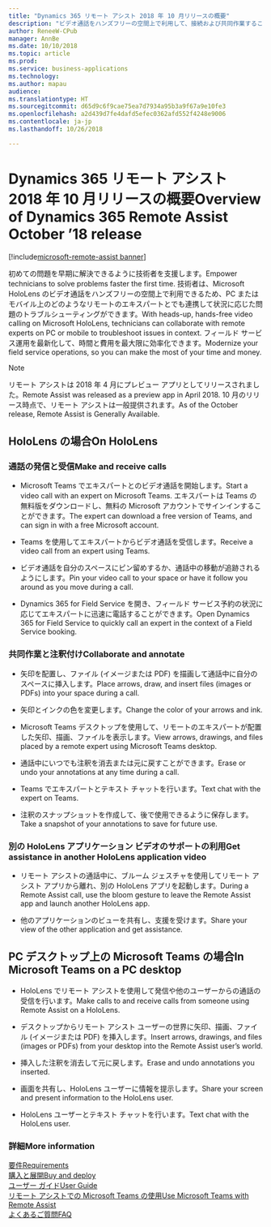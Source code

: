 ```yaml
---
title: "Dynamics 365 リモート アシスト 2018 年 10 月リリースの概要"
description: "ビデオ通話をハンズフリーの空間上で利用して、接続および共同作業することができます。"
author: ReneeW-CPub
manager: AnnBe
ms.date: 10/10/2018
ms.topic: article
ms.prod: 
ms.service: business-applications
ms.technology: 
ms.author: mapau
audience: 
ms.translationtype: HT
ms.sourcegitcommit: d65d9c6f9cae75ea7d7934a95b3a9f67a9e10fe3
ms.openlocfilehash: a2d439d7fe4dafd5efec0362afd552f4248e9006
ms.contentlocale: ja-jp
ms.lasthandoff: 10/26/2018

---
```


# <a name="overview-of-dynamics-365-remote-assist-october-18-release"></a><span data-ttu-id="768cf-103">Dynamics 365 リモート アシスト 2018 年 10 月リリースの概要</span><span class="sxs-lookup"><span data-stu-id="768cf-103">Overview of Dynamics 365 Remote Assist October ’18 release</span></span>

[!include[microsoft-remote-assist banner](../includes/microsoft-remote-assist.md)]

<span data-ttu-id="768cf-104">初めての問題を早期に解決できるように技術者を支援します。</span><span class="sxs-lookup"><span data-stu-id="768cf-104">Empower technicians to solve problems faster the first time.</span></span> <span data-ttu-id="768cf-105">技術者は、Microsoft HoloLens のビデオ通話をハンズフリーの空間上で利用できるため、PC またはモバイル上のどのようなリモートのエキスパートとでも連携して状況に応じた問題のトラブルシューティングができます。</span><span class="sxs-lookup"><span data-stu-id="768cf-105">With heads-up, hands-free video calling on Microsoft HoloLens, technicians can collaborate with remote experts on PC or mobile to troubleshoot issues in context.</span></span> <span data-ttu-id="768cf-106">フィールド サービス運用を最新化して、時間と費用を最大限に効率化できます。</span><span class="sxs-lookup"><span data-stu-id="768cf-106">Modernize your field service operations, so you can make the most of your time and money.</span></span>


> [!NOTE]
> <span data-ttu-id="768cf-107">リモート アシストは 2018 年 4 月にプレビュー アプリとしてリリースされました。</span><span class="sxs-lookup"><span data-stu-id="768cf-107">Remote Assist was released as a preview app in April 2018.</span></span> <span data-ttu-id="768cf-108">10 月のリリース時点で、リモート アシストは一般提供されます。</span><span class="sxs-lookup"><span data-stu-id="768cf-108">As of the October release, Remote Assist is Generally Available.</span></span>

## <a name="on-hololens"></a><span data-ttu-id="768cf-109">HoloLens の場合</span><span class="sxs-lookup"><span data-stu-id="768cf-109">On HoloLens</span></span>

### <a name="make-and-receive-calls"></a><span data-ttu-id="768cf-110">通話の発信と受信</span><span class="sxs-lookup"><span data-stu-id="768cf-110">Make and receive calls</span></span>

-   <span data-ttu-id="768cf-111">Microsoft Teams でエキスパートとのビデオ通話を開始します。</span><span class="sxs-lookup"><span data-stu-id="768cf-111">Start a video call with an expert on Microsoft Teams.</span></span> <span data-ttu-id="768cf-112">エキスパートは Teams の無料版をダウンロードし、無料の Microsoft アカウントでサインインすることができます。</span><span class="sxs-lookup"><span data-stu-id="768cf-112">The expert can download a free version of Teams, and can sign in with a free Microsoft account.</span></span>

-   <span data-ttu-id="768cf-113">Teams を使用してエキスパートからビデオ通話を受信します。</span><span class="sxs-lookup"><span data-stu-id="768cf-113">Receive a video call from an expert using Teams.</span></span>

-   <span data-ttu-id="768cf-114">ビデオ通話を自分のスペースにピン留めするか、通話中の移動が追跡されるようにします。</span><span class="sxs-lookup"><span data-stu-id="768cf-114">Pin your video call to your space or have it follow you around as you move during a call.</span></span>

-   <span data-ttu-id="768cf-115">Dynamics 365 for Field Service を開き、フィールド サービス予約の状況に応じてエキスパートに迅速に電話することができます。</span><span class="sxs-lookup"><span data-stu-id="768cf-115">Open Dynamics 365 for Field Service to quickly call an expert in the context of a Field Service booking.</span></span>

### <a name="collaborate-and-annotate"></a><span data-ttu-id="768cf-116">共同作業と注釈付け</span><span class="sxs-lookup"><span data-stu-id="768cf-116">Collaborate and annotate</span></span>

-   <span data-ttu-id="768cf-117">矢印を配置し、ファイル (イメージまたは PDF) を描画して通話中に自分のスペースに挿入します。</span><span class="sxs-lookup"><span data-stu-id="768cf-117">Place arrows, draw, and insert files (images or PDFs) into your space during a call.</span></span>

-   <span data-ttu-id="768cf-118">矢印とインクの色を変更します。</span><span class="sxs-lookup"><span data-stu-id="768cf-118">Change the color of your arrows and ink.</span></span>

-   <span data-ttu-id="768cf-119">Microsoft Teams デスクトップを使用して、リモートのエキスパートが配置した矢印、描画、ファイルを表示します。</span><span class="sxs-lookup"><span data-stu-id="768cf-119">View arrows, drawings, and files placed by a remote expert using Microsoft Teams desktop.</span></span>

-   <span data-ttu-id="768cf-120">通話中にいつでも注釈を消去または元に戻すことができます。</span><span class="sxs-lookup"><span data-stu-id="768cf-120">Erase or undo your annotations at any time during a call.</span></span>

-   <span data-ttu-id="768cf-121">Teams でエキスパートとテキスト チャットを行います。</span><span class="sxs-lookup"><span data-stu-id="768cf-121">Text chat with the expert on Teams.</span></span>

-   <span data-ttu-id="768cf-122">注釈のスナップショットを作成して、後で使用できるように保存します。</span><span class="sxs-lookup"><span data-stu-id="768cf-122">Take a snapshot of your annotations to save for future use.</span></span>

### <a name="get-assistance-in-another-hololens-application-video"></a><span data-ttu-id="768cf-123">別の HoloLens アプリケーション ビデオのサポートの利用</span><span class="sxs-lookup"><span data-stu-id="768cf-123">Get assistance in another HoloLens application video</span></span>

-   <span data-ttu-id="768cf-124">リモート アシストの通話中に、ブルーム ジェスチャを使用してリモート アシスト アプリから離れ、別の HoloLens アプリを起動します。</span><span class="sxs-lookup"><span data-stu-id="768cf-124">During a Remote Assist call, use the bloom gesture to leave the Remote Assist app and launch another HoloLens app.</span></span>

-   <span data-ttu-id="768cf-125">他のアプリケーションのビューを共有し、支援を受けます。</span><span class="sxs-lookup"><span data-stu-id="768cf-125">Share your view of the other application and get assistance.</span></span>

## <a name="in-microsoft-teams-on-a-pc-desktop"></a><span data-ttu-id="768cf-126">PC デスクトップ上の Microsoft Teams の場合</span><span class="sxs-lookup"><span data-stu-id="768cf-126">In Microsoft Teams on a PC desktop</span></span>

-   <span data-ttu-id="768cf-127">HoloLens でリモート アシストを使用して発信や他のユーザーからの通話の受信を行います。</span><span class="sxs-lookup"><span data-stu-id="768cf-127">Make calls to and receive calls from someone using Remote Assist on a HoloLens.</span></span>

-   <span data-ttu-id="768cf-128">デスクトップからリモート アシスト ユーザーの世界に矢印、描画、ファイル (イメージまたは PDF) を挿入します。</span><span class="sxs-lookup"><span data-stu-id="768cf-128">Insert arrows, drawings, and files (images or PDFs) from your desktop into the Remote Assist user’s world.</span></span>

-   <span data-ttu-id="768cf-129">挿入した注釈を消去して元に戻します。</span><span class="sxs-lookup"><span data-stu-id="768cf-129">Erase and undo annotations you inserted.</span></span>

-   <span data-ttu-id="768cf-130">画面を共有し、HoloLens ユーザーに情報を提示します。</span><span class="sxs-lookup"><span data-stu-id="768cf-130">Share your screen and present information to the HoloLens user.</span></span>

-   <span data-ttu-id="768cf-131">HoloLens ユーザーとテキスト チャットを行います。</span><span class="sxs-lookup"><span data-stu-id="768cf-131">Text chat with the HoloLens user.</span></span>


### <a name="more-information"></a><span data-ttu-id="768cf-132">詳細</span><span class="sxs-lookup"><span data-stu-id="768cf-132">More information</span></span>
[<span data-ttu-id="768cf-133">要件</span><span class="sxs-lookup"><span data-stu-id="768cf-133">Requirements</span></span>](https://docs.microsoft.com/dynamics365/mixed-reality/remote-assist/requirements) <br>
[<span data-ttu-id="768cf-134">購入と展開</span><span class="sxs-lookup"><span data-stu-id="768cf-134">Buy and deploy</span></span>](https://docs.microsoft.com/dynamics365/mixed-reality/licensing/buy-and-deploy) <br>
[<span data-ttu-id="768cf-135">ユーザー ガイド</span><span class="sxs-lookup"><span data-stu-id="768cf-135">User Guide</span></span>](https://docs.microsoft.com/dynamics365/mixed-reality/remote-assist/user-guide) <br>
[<span data-ttu-id="768cf-136">リモート アシストでの Microsoft Teams の使用</span><span class="sxs-lookup"><span data-stu-id="768cf-136">Use Microsoft Teams with Remote Assist</span></span>](https://docs.microsoft.com/dynamics365/mixed-reality/remote-assist/use-microsoft-teams-with-remote-assist) <br>
[<span data-ttu-id="768cf-137">よくあるご質問</span><span class="sxs-lookup"><span data-stu-id="768cf-137">FAQ</span></span>](https://docs.microsoft.com/dynamics365/mixed-reality/remote-assist/faq)


